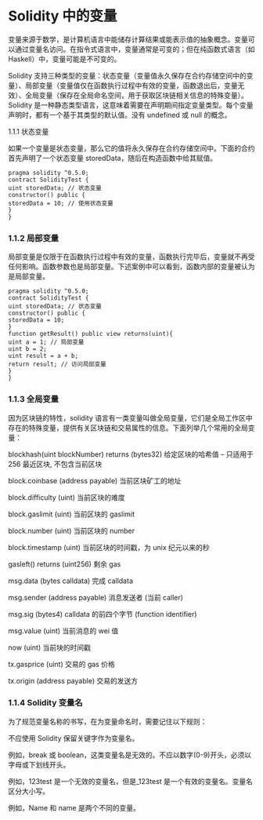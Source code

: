 # Solidity 中的变量

变量来源于数学，是计算机语言中能储存计算结果或能表示值的抽象概念。变量可以通过变量名访问。在指令式语言中，变量通常是可变的；但在纯函数式语言（如 Haskell）中，变量可能是不可变的。

Solidity 支持三种类型的变量：状态变量（变量值永久保存在合约存储空间中的变量）、局部变量（变量值仅在函数执行过程中有效的变量，函数退出后，变量无效）、全局变量（保存在全局命名空间，用于获取区块链相关信息的特殊变量）。Solidity 是一种静态类型语言，这意味着需要在声明期间指定变量类型。每个变量声明时，都有一个基于其类型的默认值。没有 undefined 或 null 的概念。

1.1.1 状态变量

如果一个变量是状态变量，那么它的值将永久保存在合约存储空间中。下面的合约首先声明了一个状态变量 storedData，随后在构造函数中给其赋值。

```solidity
pragma solidity ^0.5.0; 
contract SolidityTest { 
uint storedData; // 状态变量 
constructor() public { 
storedData = 10; // 使用状态变量 
} 
}
```

### 1.1.2 局部变量

局部变量是仅限于在函数执行过程中有效的变量，函数执行完毕后，变量就不再受任何影响。函数参数也是局部变量。下述案例中可以看到，函数内部的变量被认为是局部变量。

```solidity
pragma solidity ^0.5.0; 
contract SolidityTest { 
uint storedData; // 状态变量 
constructor() public { 
storedData = 10; 
} 
function getResult() public view returns(uint){ 
uint a = 1; // 局部变量 
uint b = 2; 
uint result = a + b; 
return result; // 访问局部变量 
} 
}
```

### 1.1.3 全局变量

因为区块链的特性，solidity 语言有一类变量叫做全局变量，它们是全局工作区中存在的特殊变量，提供有关区块链和交易属性的信息。下面列举几个常用的全局变量：

blockhash(uint blockNumber) returns (bytes32) 给定区块的哈希值 – 只适用于 256 最近区块, 不包含当前区块

block.coinbase (address payable) 当前区块矿工的地址

block.difficulty (uint) 当前区块的难度

block.gaslimit (uint) 当前区块的 gaslimit

block.number (uint) 当前区块的 number

block.timestamp (uint) 当前区块的时间戳，为 unix 纪元以来的秒

gasleft() returns (uint256) 剩余 gas

msg.data (bytes calldata) 完成 calldata

msg.sender (address payable) 消息发送者 (当前 caller)

msg.sig (bytes4) calldata 的前四个字节 (function identifier)

msg.value (uint) 当前消息的 wei 值

now (uint) 当前块的时间戳

tx.gasprice (uint) 交易的 gas 价格

tx.origin (address payable) 交易的发送方

### 1.1.4 Solidity 变量名

为了规范变量名称的书写，在为变量命名时，需要记住以下规则：

不应使用 Solidity 保留关键字作为变量名。

例如，break 或 boolean，这类变量名是无效的。不应以数字(0-9)开头，必须以字母或下划线开头。

例如，123test 是一个无效的变量名，但是_123test 是一个有效的变量名。变量名区分大小写。

例如，Name 和 name 是两个不同的变量。